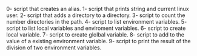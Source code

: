 0- script that creates an alias.
1- script that prints string and current linux user.
2- script that adds a directory to a directory.
3- script to count the number directories in the path.
4- script to list environment variables.
5- script to list local variables and enviroment variables.
6- script to create local variable.
7- script to create glolbal variable.
8- script to add to the value of a existing environment variable.
9- script to print the result of the division of two environment variables.
